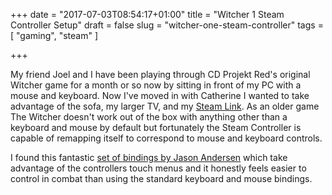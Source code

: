 +++
date = "2017-07-03T08:54:17+01:00"
title = "Witcher 1 Steam Controller Setup"
draft = false
slug = "witcher-one-steam-controller"
tags = [
  "gaming", "steam"
]

+++

My friend Joel and I have been playing through CD Projekt Red's original Witcher game for a month or so now by sitting in front of my PC with a mouse and keyboard. Now I've moved in with Catherine I wanted to take advantage of the sofa, my larger TV, and my [Steam Link](https://blog.arranfrance.com/post/thoughts-on-my-steam-link/). As an older game The Witcher doesn't work out of the box with anything other than a keyboard and mouse by default but fortunately the Steam Controller is capable of remapping itself to correspond to mouse and keyboard controls. 

I found this fantastic [set of bindings by Jason Andersen](https://drive.google.com/drive/u/0/folders/0BxH0gPnw7U__aE83dDA4aUVsSmc?tid=0BxH0gPnw7U__NWtmSWlOOW1Gd3c) which take advantage of the controllers touch menus and it honestly feels easier to control in combat than using the standard keyboard and mouse bindings.
